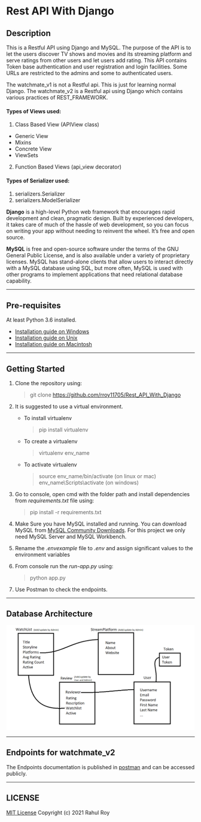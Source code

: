 # Rest API With Django

## Description

This is a Restful API using Django and MySQL.
The purpose of the API is to let the users discover TV shows and movies and its streaming platform and serve ratings from other users and let users add rating. This API contains Token base authentication and user registration and login facilities. Some URLs are restricted to the admins and some to authenticated users. 

The watchmate_v1 is not a Restful api. This is just for learning normal Django.
The watchmate_v2 is a Restful api using Django which contains various practices of REST_FRAMEWORK.

#### Types of Views used:
1. Class Based View (APIView class)
- Generic View
- Mixins
- Concrete View
- ViewSets

2. Function Based Views (api_view decorator)

#### Types of Serializer used:
1. serializers.Serializer
2. serializers.ModelSerializer


**Django** is a high-level Python web framework that encourages rapid development and clean, pragmatic design. Built by experienced developers, it takes care of much of the hassle of web development, so you can focus on writing your app without needing to reinvent the wheel. It’s free and open source.
   
**MySQL** is free and open-source software under the terms of the GNU General Public License, and is also available under a variety of proprietary licenses. MySQL has stand-alone clients that allow users to interact directly with a MySQL database using SQL, but more often, MySQL is used with other programs to implement applications that need relational database capability.

---

## Pre-requisites
At least Python 3.6 installed. 
* [Installation guide on Windows](https://docs.python.org/3.6/using/windows.html)
* [Installation guide on Unix](https://docs.python.org/3.6/using/unix.html)
* [Installation guide on Macintosh](https://docs.python.org/3.6/using/mac.html)

---

## Getting Started

1. Clone the repository using:
    > git clone https://github.com/rroy11705/Rest_API_With_Django

2. It is suggested to use a virtual environment.
    * To install virtualenv
        > pip install virtualenv
    * To create a virtualenv
        > virtualenv env_name
    * To activate virtualenv
        > source env_name/bin/activate (on linux or mac)
        > env_name\Scripts\activate (on windows)

3. Go to console, open cmd with the folder path and install dependencies from _requirements.txt_ file using:
    > pip install -r requirements.txt

4. Make Sure you have MySQL installed and running. 
   You can download MySQL from [MySQL Community Downloads](https://dev.mysql.com/downloads/). For this project we only need MySQL Server and MySQL Workbench.

5. Rename the _.envexample_ file to _.env_ and assign significant values to the environment variables

6. From console run the _run-app.py_ using:
    > python app.py

7. Use Postman to check the endpoints.

---


## Database Architecture 
![Database Architecture](./assets/relation.png)

---

## Endpoints for watchmate_v2

The Endpoints documentation is published in [postman](https://documenter.getpostman.com/view/7163762/UUy66k4d) and can be accessed publicly.


---

## LICENSE

[MIT License](https://github.com/rroy11705/Student-Management-System-Flask/blob/main/LICENSE)
Copyright (c) 2021 Rahul Roy